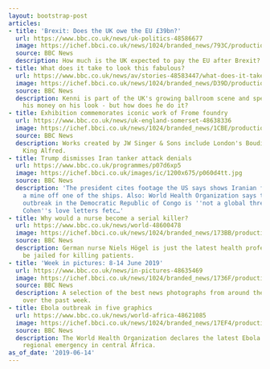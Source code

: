 ```yaml
---
layout: bootstrap-post
articles:
- title: 'Brexit: Does the UK owe the EU £39bn?'
  url: https://www.bbc.co.uk/news/uk-politics-48586677
  image: https://ichef.bbci.co.uk/news/1024/branded_news/793C/production/_107363013_poundsandeuros.jpg
  source: BBC News
  description: How much is the UK expected to pay the EU after Brexit?
- title: What does it take to look this fabulous?
  url: https://www.bbc.co.uk/news/av/stories-48583447/what-does-it-take-to-look-this-fabulous
  image: https://ichef.bbci.co.uk/news/1024/branded_news/D39D/production/_107337145_aaron_2_16.9_.jpg
  source: BBC News
  description: Kenni is part of the UK's growing ballroom scene and spends most of
    his money on his look - but how does he do it?
- title: Exhibition commemorates iconic work of Frome foundry
  url: https://www.bbc.co.uk/news/uk-england-somerset-48638336
  image: https://ichef.bbci.co.uk/news/1024/branded_news/1CBE/production/_107385370_singersimage3.jpg
  source: BBC News
  description: Works created by JW Singer & Sons include London's Boudicca and Winchester's
    King Alfred.
- title: Trump dismisses Iran tanker attack denials
  url: https://www.bbc.co.uk/programmes/p07d6xp5
  image: https://ichef.bbci.co.uk/images/ic/1200x675/p060d4tt.jpg
  source: BBC News
  description: 'The president cites footage the US says shows Iranian forces taking
    a mine off one of the ships. Also: World Health Organization says the deadly Ebola
    outbreak in the Democratic Republic of Congo is ''not a global threat'', and Leonard
    Cohen''s love letters fetc…'
- title: Why would a nurse become a serial killer?
  url: https://www.bbc.co.uk/news/world-48600478
  image: https://ichef.bbci.co.uk/news/1024/branded_news/173BB/production/_107336159_mediaitem107336158.jpg
  source: BBC News
  description: German nurse Niels Högel is just the latest health professional to
    be jailed for killing patients.
- title: 'Week in pictures: 8-14 June 2019'
  url: https://www.bbc.co.uk/news/in-pictures-48635469
  image: https://ichef.bbci.co.uk/news/1024/branded_news/1736F/production/_107378059_6c6dd550-5657-44d1-bc53-a1be4f3fd162.jpg
  source: BBC News
  description: A selection of the best news photographs from around the world, taken
    over the past week.
- title: Ebola outbreak in five graphics
  url: https://www.bbc.co.uk/news/world-africa-48621085
  image: https://ichef.bbci.co.uk/news/1024/branded_news/17EF4/production/_107363089_ebola_getty.jpg
  source: BBC News
  description: The World Health Organization declares the latest Ebola outbreak a
    regional emergency in central Africa.
as_of_date: '2019-06-14'
---
```



